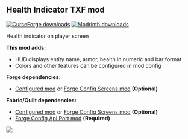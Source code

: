 <h2><strong>Health Indicator TXF mod</strong></h2>
<p><a href="https://www.curseforge.com/minecraft/mc-mods/health-indicator-txf"><img src="https://cf.way2muchnoise.eu/full_883384_downloads.svg?badge_style=flat" alt="CurseForge downloads" /></a> <a href="https://modrinth.com/mod/health-indicator-txf"><img src="https://img.shields.io/badge/dynamic/json?color=2d2d2d&amp;colorA=17b85a&amp;style=flat-square&amp;label=&amp;suffix= downloads&amp;query=downloads&amp;url=https://api.modrinth.com/v2/project/N56hoqkq&amp;logo=modrinth&amp;logoColor=2d2d2d" alt="Modrinth downloads" /></a></p>

Health indicator on player screen

<strong>This mod adds:</strong>

- HUD displays entity name, armor, health in numeric and bar format
- Colors and other features can be configured in mod config

<strong>Forge dependencies:</strong>

- <a href="https://www.curseforge.com/minecraft/mc-mods/configured" target="_blank">Configured mod</a> or <a href="https://www.curseforge.com/minecraft/mc-mods/config-menus-forge" target="_blank">Forge Config Screens mod</a> <strong>(Optional)</strong>

<strong>Fabric/Quilt dependencies:</strong>

- <a href="https://www.curseforge.com/minecraft/mc-mods/configured-fabric" target="_blank">Configured mod</a> or <a href="https://www.curseforge.com/minecraft/mc-mods/config-menus-forge" target="_blank">Forge Config Screens mod</a> <strong>(Optional)</strong>
- <a href="https://www.curseforge.com/minecraft/mc-mods/forge-config-api-port-fabric" target="_blank">Forge Config Api Port mod</a> <strong>(Required)</strong>

<img src="https://cdn.modrinth.com/data/N56hoqkq/images/f61d2dadc16d223d3b35ba8d13b6a3ba3c7eb035.png">